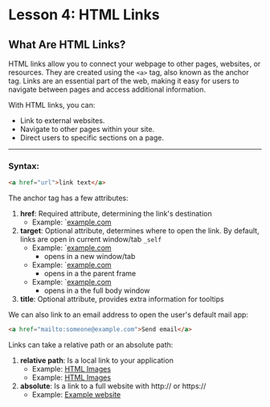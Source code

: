 # Lesson 4: HTML Links

## What Are HTML Links?

HTML links allow you to connect your webpage to other pages, websites, or resources. They are created using the `<a>` tag, also known as the anchor tag. Links are an essential part of the web, making it easy for users to navigate between pages and access additional information.

With HTML links, you can:
- Link to external websites.
- Navigate to other pages within your site.
- Direct users to specific sections on a page.

---

### Syntax:

```html
<a href="url">link text</a>
```

The anchor tag has a few attributes:

1. **href**: Required attribute, determining the link's destination
   - Example: `<a href="http://example.com">example.com</a>
2. **target**: Optional attribute, determines where to open the link. By default, links are open in current window/tab `_self`
   - Example: `<a href="http://example.com" target="_blank">example.com</a>
      - opens in a new window/tab
   - Example: `<a href="http://example.com" target="_parent">example.com</a>
      - opens in a the parent frame
   - Example: `<a href="http://example.com" target="_top">example.com</a>
      - opens in a the full body window
3. **title**: Optional attribute, provides extra information for tooltips

We can also link to an email address to open the user's default mail app:
```html
<a href="mailto:someone@example.com">Send email</a>
```

Links can take a relative path or an absolute path:
1. **relative path**: Is a local link to your application
   - Example: <a href="./04-html-links/example.html">HTML Images</a> <!-- ./ is the root of your application -->
   - Example: <a href="../03-html-text/example.html">HTML Images</a> <!-- ../ goes back a directory to reach a level up from where this tag is declared -->
2. **absolute**: Is a link to a full website with http:// or https://
   - Example: <a href="https://www.example.com/">Example website</a>

<!-- [Next Lesson: HTML ](../05-html-/README.md) -->